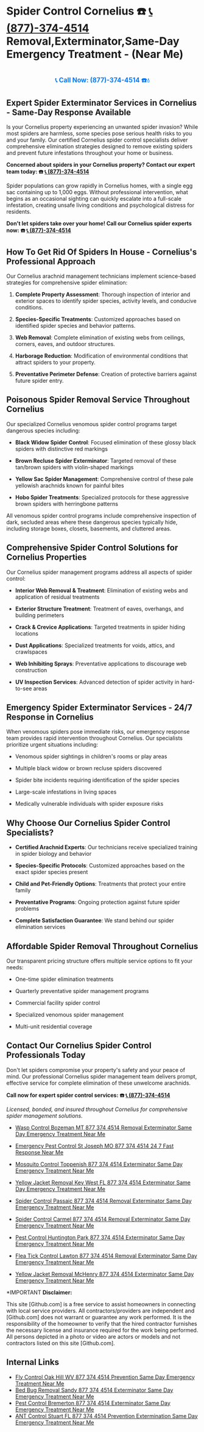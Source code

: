 # Spider Control Cornelius ☎️ [📞 (877)-374-4514](https://pest-control-4514.netlify.app) Removal,Exterminator,Same-Day Emergency Treatment - (Near Me)
# 

<p align="center" style="font-size: 1.2em; font-weight: bold; margin: 20px 0;">
  <a href="https://pest-control-4514.netlify.app" target="_blank" style="color: #007BFF; text-decoration: none;">📞 Call Now: (877)-374-4514 ☎️💧</a>
</p>

## Expert Spider Exterminator Services in Cornelius - Same-Day Response Available

Is your Cornelius property experiencing an unwanted spider invasion? While most spiders are harmless, some species pose serious health risks to you and your family. Our certified Cornelius spider control specialists deliver comprehensive elimination strategies designed to remove existing spiders and prevent future infestations throughout your home or business.

**Concerned about spiders in your Cornelius property? Contact our expert team today: ☎️ [📞 (877)-374-4514](https://pest-control-4514.netlify.app)**

Spider populations can grow rapidly in Cornelius homes, with a single egg sac containing up to 1,000 eggs. Without professional intervention, what begins as an occasional sighting can quickly escalate into a full-scale infestation, creating unsafe living conditions and psychological distress for residents.

**Don't let spiders take over your home! Call our Cornelius spider experts now: ☎️ [📞 (877)-374-4514](https://pest-control-4514.netlify.app)**

## How To Get Rid Of Spiders In House - Cornelius's Professional Approach

Our Cornelius arachnid management technicians implement science-based strategies for comprehensive spider elimination:

1. **Complete Property Assessment**: Thorough inspection of interior and exterior spaces to identify spider species, activity levels, and conducive conditions.

2. **Species-Specific Treatments**: Customized approaches based on identified spider species and behavior patterns.

3. **Web Removal**: Complete elimination of existing webs from ceilings, corners, eaves, and outdoor structures.

4. **Harborage Reduction**: Modification of environmental conditions that attract spiders to your property.

5. **Preventative Perimeter Defense**: Creation of protective barriers against future spider entry.

## Poisonous Spider Removal Service Throughout Cornelius

Our specialized Cornelius venomous spider control programs target dangerous species including:

- **Black Widow Spider Control**: Focused elimination of these glossy black spiders with distinctive red markings

- **Brown Recluse Spider Exterminator**: Targeted removal of these tan/brown spiders with violin-shaped markings

- **Yellow Sac Spider Management**: Comprehensive control of these pale yellowish arachnids known for painful bites

- **Hobo Spider Treatments**: Specialized protocols for these aggressive brown spiders with herringbone patterns

All venomous spider control programs include comprehensive inspection of dark, secluded areas where these dangerous species typically hide, including storage boxes, closets, basements, and cluttered areas.

## Comprehensive Spider Control Solutions for Cornelius Properties

Our Cornelius spider management programs address all aspects of spider control:

- **Interior Web Removal & Treatment**: Elimination of existing webs and application of residual treatments

- **Exterior Structure Treatment**: Treatment of eaves, overhangs, and building perimeters

- **Crack & Crevice Applications**: Targeted treatments in spider hiding locations

- **Dust Applications**: Specialized treatments for voids, attics, and crawlspaces

- **Web Inhibiting Sprays**: Preventative applications to discourage web construction

- **UV Inspection Services**: Advanced detection of spider activity in hard-to-see areas

## Emergency Spider Exterminator Services - 24/7 Response in Cornelius

When venomous spiders pose immediate risks, our emergency response team provides rapid intervention throughout Cornelius. Our specialists prioritize urgent situations including:

- Venomous spider sightings in children's rooms or play areas

- Multiple black widow or brown recluse spiders discovered

- Spider bite incidents requiring identification of the spider species

- Large-scale infestations in living spaces

- Medically vulnerable individuals with spider exposure risks

## Why Choose Our Cornelius Spider Control Specialists?

- **Certified Arachnid Experts**: Our technicians receive specialized training in spider biology and behavior

- **Species-Specific Protocols**: Customized approaches based on the exact spider species present

- **Child and Pet-Friendly Options**: Treatments that protect your entire family

- **Preventative Programs**: Ongoing protection against future spider problems

- **Complete Satisfaction Guarantee**: We stand behind our spider elimination services

## Affordable Spider Removal Throughout Cornelius

Our transparent pricing structure offers multiple service options to fit your needs:

- One-time spider elimination treatments

- Quarterly preventative spider management programs

- Commercial facility spider control

- Specialized venomous spider management

- Multi-unit residential coverage

## Contact Our Cornelius Spider Control Professionals Today

Don't let spiders compromise your property's safety and your peace of mind. Our professional Cornelius spider management team delivers prompt, effective service for complete elimination of these unwelcome arachnids.

**Call now for expert spider control services: ☎️ [📞 (877)-374-4514](https://pest-control-4514.netlify.app)**

*Licensed, bonded, and insured throughout Cornelius for comprehensive spider management solutions.*


- [Wasp Control Bozeman MT 877 374 4514 Removal Exterminator Same Day Emergency Treatment Near Me](https://github.com/allyoucaneatsushiin/pest-control/blob/main/Wasp-Control-Bozeman-MT-877-374-4514-Removal-Exterminator-Same-Day-Emergency-Treatment-Near-Me.md)
- [Emergency Pest Control St Joseph MO 877 374 4514 24 7 Fast Response Near Me](https://github.com/allyoucaneatsushiin/pest-control/blob/main/Emergency-Pest-Control-St-Joseph-MO-877-374-4514-24-7-Fast-Response-Near-Me.md)
- [Mosquito Control Toppenish 877 374 4514 Exterminator Same Day Emergency Treatment Near Me](https://github.com/allyoucaneatsushiin/pest-control/blob/main/Mosquito-Control-Toppenish-877-374-4514-Exterminator-Same-Day-Emergency-Treatment-Near-Me.md)


- [Yellow Jacket Removal Key West FL 877 374 4514 Exterminator Same Day Emergency Treatment Near Me](https://github.com/allyoucaneatsushiin/pest-control/blob/main/Yellow-Jacket-Removal-Key-West-FL-877-374-4514-Exterminator-Same-Day-Emergency-Treatment-Near-Me.md)
- [Spider Control Passaic 877 374 4514 Removal Exterminator Same Day Emergency Treatment Near Me](https://github.com/allyoucaneatsushiin/pest-control/blob/main/Spider-Control-Passaic-877-374-4514-Removal-Exterminator-Same-Day-Emergency-Treatment-Near-Me.md)
- [Spider Control Carmel 877 374 4514 Removal Exterminator Same Day Emergency Treatment Near Me](https://github.com/allyoucaneatsushiin/pest-control/blob/main/Spider-Control-Carmel-877-374-4514-Removal-Exterminator-Same-Day-Emergency-Treatment-Near-Me.md)


- [Pest Control Huntington Park 877 374 4514 Exterminator Same Day Emergency Treatment Near Me](https://github.com/allyoucaneatsushiin/pest-control/blob/main/Pest-Control-Huntington-Park-877-374-4514-Exterminator-Same-Day-Emergency-Treatment-Near-Me.md)
- [Flea Tick Control Lawton 877 374 4514 Removal Exterminator Same Day Emergency Treatment Near Me](https://github.com/allyoucaneatsushiin/pest-control/blob/main/Flea-Tick-Control-Lawton-877-374-4514-Removal-Exterminator-Same-Day-Emergency-Treatment-Near-Me.md)
- [Yellow Jacket Removal McHenry 877 374 4514 Exterminator Same Day Emergency Treatment Near Me](https://github.com/allyoucaneatsushiin/pest-control/blob/main/Yellow-Jacket-Removal-McHenry-877-374-4514-Exterminator-Same-Day-Emergency-Treatment-Near-Me.md)


*IMPORTANT **Disclaimer:**  

This site [Github.com] is a free service to assist homeowners in connecting with local service providers. All contractors/providers are independent and [Github.com] does not warrant or guarantee any work performed. It is the responsibility of the homeowner to verify that the hired contractor furnishes the necessary license and insurance required for the work being performed. All persons depicted in a photo or video are actors or models and not contractors listed on this site [Github.com].


## Internal Links
- [Fly Control Oak Hill WV 877 374 4514 Prevention Same Day Emergency Treatment Near Me](https://github.com/allyoucaneatsushiin/pest-control/blob/main/Fly-Control-Oak-Hill-WV-877-374-4514-Prevention-Same-Day-Emergency-Treatment-Near-Me.md)
- [Bed Bug Removal Sandy 877 374 4514 Exterminator Same Day Emergency Treatment Near Me](https://github.com/allyoucaneatsushiin/pest-control/blob/main/Bed-Bug-Removal-Sandy-877-374-4514-Exterminator-Same-Day-Emergency-Treatment-Near-Me.md)
- [Pest Control Bremerton 877 374 4514 Exterminator Same Day Emergency Treatment Near Me](https://github.com/allyoucaneatsushiin/pest-control/blob/main/Pest-Control-Bremerton-877-374-4514-Exterminator-Same-Day-Emergency-Treatment-Near-Me.md)
- [ANT Control Stuart FL 877 374 4514 Prevention Extermination Same Day Emergency Treatment Near Me](https://github.com/allyoucaneatsushiin/pest-control/blob/main/ANT-Control-Stuart-FL-877-374-4514-Prevention-Extermination-Same-Day-Emergency-Treatment-Near-Me.md)
